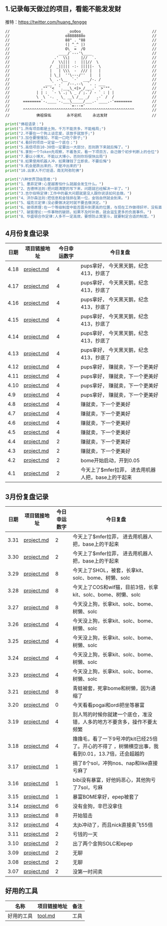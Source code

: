 ## 1.记录每天做过的项目，看能不能发发财

推特：https://twitter.com/huang_fengge

```shell
//                          _ooOoo_                               //
//                         o8888888o                              //
//                         88" . "88                              //
//                         (| ^_^ |)                              //
//                         O\  =  /O                              //
//                      ____/`---'\____                           //
//                    .'  \\|     |//  `.                         //
//                   /  \\|||  :  |||//  \                        //
//                  /  _||||| -:- |||||-  \                       //
//                  |   | \\\  -  /// |   |                       //
//                  | \_|  ''\---/''  |   |                       //
//                  \  .-\__  `-`  ___/-. /                       //
//                ___`. .'  /--.--\  `. . ___                     //
//              ."" '<  `.___\_<|>_/___.'  >'"".                  //
//            | | :  `- \`.;`\ _ /`;.`/ - ` : | |                 //
//            \  \ `-.   \_ __\ /__ _/   .-` /  /                 //
//      ========`-.____`-.___\_____/___.-`____.-'========         //
//                           `=---='                              //
//      ^^^^^^^^^^^^^^^^^^^^^^^^^^^^^^^^^^^^^^^^^^^^^^^^^^        //
//            佛祖保佑       永不宕机     永远发财                    //
```

```python
print("佛祖语录：")
print("1.所有项目都是土狗，千万不能贪多，不能格局;")
print("2.不要在一个狗上谈恋爱，该放手就放手;")
print("3.加仓要慢慢加，不能一口吃个胖子;")
print("4.看好的项目一定留一个底仓；")
print("5.高倍项目10-30倍一定要出一大部分，否则跌下来就后悔了。")
print("6.拿到一个Token先观察，不着急买，看一下项目方，自己做个初步判断上的仓位")
print("7.要以小博大，不能以大博小，否则你将很快出局")
print("8.如果使用机器人冲，如果赚钱了立即卖，不要后悔")
print("9.机会是跌出来的，不是冲出来的")
print("10.出家人不打诳语，南无阿弥陀佛")
```

```python
print("八种世界顶级思维:")
print("1、墨菲定律:心里越害怕什么就越会发生什么。")
print("2、吉德林法则:把问题清楚的写下来，问题就已经解决一半了。")
print("3.吉尔伯特定律:工作中的最大问题就是没人跟你说该如何去做。")
print("4、洪尔森法则:把信息和金钱排在第一位，金钱自然就会到来。")
print("5、福克兰定律:没必要做决定时就不要去做決定。")
print("6、彼得原理:在一个等级制度中能否晋升到更高的位置，与现在工作做得好坏，没有直接关系。  ")
print("7、破窗理论:一件事物的破损，如果不及时补救，就会滋生更多的负面事件。")
print("8、华盛顿合作定律:人多不一定高效，要想防止窝里斗，就要制定合适的制度。")
```

## 4月份复盘记录

| 日期   | 项目链接地址                                             | 今日幸运数字 | 今日复盘                           |
|------|----------------------------------------------------|--------|--------------------------------|
| 4.18 | [project.md](2024%2F4-month%2F18-day%2Fproject.md) | 4      | pups拿好， 今天黑天鹅，纪念413，抄底了        |
| 4.17 | [project.md](2024%2F4-month%2F17-day%2Fproject.md) | 4      | pups拿好， 今天黑天鹅，纪念413，抄底了        |
| 4.16 | [project.md](2024%2F4-month%2F16-day%2Fproject.md) | 4      | pups拿好， 今天黑天鹅，纪念413，抄底了        |
| 4.15 | [project.md](2024%2F4-month%2F15-day%2Fproject.md) | 4      | pups拿好， 今天黑天鹅，纪念413，抄底了        |
| 4.14 | [project.md](2024%2F4-month%2F14-day%2Fproject.md) | 4      | pups拿好， 今天黑天鹅，纪念413，抄底了        |
| 4.13 | [project.md](2024%2F4-month%2F13-day%2Fproject.md) | 4      | pups拿好， 今天黑天鹅，纪念413，抄底了        |
| 4.12 | [project.md](2024%2F4-month%2F12-day%2Fproject.md) | 4      | pups拿好， 赚就卖，下一个更美好             |
| 4.11 | [project.md](2024%2F4-month%2F11-day%2Fproject.md) | 4      | pups拿好， 赚就卖，下一个更美好             |
| 4.10 | [project.md](2024%2F4-month%2F10-day%2Fproject.md) | 4      | pups拿好， 赚就卖，下一个更美好             |
| 4.9  | [project.md](2024%2F4-month%2F9-day%2Fproject.md)  | 4      | pups拿好， 赚就卖，下一个更美好             |
| 4.8  | [project.md](2024%2F4-month%2F8-day%2Fproject.md)  | 4      | 赚就卖，下一个更美好                     |
| 4.7  | [project.md](2024%2F4-month%2F7-day%2Fproject.md)  | 4      | 赚就卖，下一个更美好                     |
| 4.6  | [project.md](2024%2F4-month%2F6-day%2Fproject.md)  | 4      | 赚就卖，下一个更美好                     |
| 4.5  | [project.md](2024%2F4-month%2F5-day%2Fproject.md)  | 4      | 赚就卖，下一个更美好                     |
| 4.4  | [project.md](2024%2F4-month%2F4-day%2Fproject.md)  | 2      | 赚就卖，下一个更美好                     |
| 4.3  | [project.md](2024%2F4-month%2F3-day%2Fproject.md)  | 2      | 赚就卖，下一个更美好                     |
| 4.2  | [project.md](2024%2F4-month%2F2-day%2Fproject.md)  | 2      | bome开始启动，开到0.05                |
| 4.1  | [project.md](2024%2F4-month%2F1-day%2Fproject.md)  | 2      | 今天上了$mfer拉菲， 进去用机器人把，base上的干起来 |

## 3月份复盘记录

| 日期   | 项目链接地址                                             | 今日幸运数字 | 今日复盘                                                     |
|------|----------------------------------------------------|--------|----------------------------------------------------------|
| 3.31 | [project.md](2024%2F3-month%2F31-day%2Fproject.md) | 2      | 今天上了$mfer拉菲， 进去用机器人把，base上的干起来                           |
| 3.30 | [project.md](2024%2F3-month%2F30-day%2Fproject.md) | 2      | 今天上了$mfer拉菲， 进去用机器人把，base上的干起来                           |
| 3.29 | [project.md](2024%2F3-month%2F29-day%2Fproject.md) | 8      | 今天上了SHOL，被套，长拿kit、solc、bome、树懒、solc                      |
| 3.28 | [project.md](2024%2F3-month%2F28-day%2Fproject.md) | 8      | 今天上了COS和wif猫，目前3倍，长拿kit、solc、bome、树懒、solc                |
| 3.27 | [project.md](2024%2F3-month%2F27-day%2Fproject.md) | 8      | 今天没上狗，长拿kit、solc、bome、树懒、solc                            |
| 3.26 | [project.md](2024%2F3-month%2F26-day%2Fproject.md) | 4      | 今天没上狗，长拿kit、solc、bome、树懒、solc                            |
| 3.25 | [project.md](2024%2F3-month%2F25-day%2Fproject.md) | 4      | 今天没上狗，长拿kit、solc、bome、树懒、solc                            |
| 3.24 | [project.md](2024%2F3-month%2F24-day%2Fproject.md) | 4      | 今天没上狗，长拿kit、solc、bome、树懒、solc                            |
| 3.23 | [project.md](2024%2F3-month%2F23-day%2Fproject.md) | 4      | 今天没上狗，长拿kit、solc、bome、树懒、solc                            |
| 3.21 | [project.md](2024%2F3-month%2F21-day%2Fproject.md) | 8      | 青蛙被套，死拿bome和树懒，因为通缩了                                     |
| 3.20 | [project.md](2024%2F3-month%2F20-day%2Fproject.md) | 0      | 今天看看pogai和ordi把坐等暴富                                      |
| 3.19 | [project.md](2024%2F3-month%2F19-day%2Fproject.md) | 4      | 别人骂的时候你就建一个底仓，准没错，人多的地方不要贪多，操作不要太频繁                      |
| 3.18 | [project.md](2024%2F3-month%2F18-day%2Fproject.md) | 4      | 撸撸毛，看了一下9号冲的kit已经25倍了。开心的不得了 ，树懒横空出事，我看到0.01，13.7倍，还会超越的 |
| 3.17 | [project.md](2024%2F3-month%2F17-day%2Fproject.md) | 1      | 捐了8个sol，冲狗nos、nap和like直接亏麻了                              |
| 3.16 | [project.md](2024%2F3-month%2F16-day%2Fproject.md) | 1      | bibi没有暴富，好他妈恶心，其他狗亏了7sol，亏麻                              |
| 3.15 | [project.md](2024%2F3-month%2F15-day%2Fproject.md) | 1      | 暴富BOME拿好，epep被套了                                         |
| 3.14 | [project.md](2024%2F3-month%2F14-day%2Fproject.md) | 6      | 没有金狗，辛巴没拿住                                               |
| 3.13 | [project.md](2024%2F3-month%2F13-day%2Fproject.md) | 8      | 开始狙击                                                     |
| 3.12 | [project.md](2024%2F3-month%2F12-day%2Fproject.md) | 4      | 太jb冲动了，而且nick直接卖飞55倍                                     |
| 3.11 | [project.md](2024%2F3-month%2F11-day%2Fproject.md) | 2      | 亏钱的一天                                                    |
| 3.10 | [project.md](2024%2F3-month%2F10-day%2Fproject.md) | 2      | 出了两个金狗SOLC和epep                                          |
| 3.09 | [project.md](2024%2F3-month%2F9-day%2Fproject.md)  | 2      | 无聊                                                       |
| 3.08 | [project.md](2024%2F3-month%2F8-day%2Fproject.md)  | 2      | 无聊                                                       |
| 3.07 | [project.md](2024%2F3-month%2F7-day%2Fproject.md)  | 2      | 没第一时间卖                                                   |

## 好用的工具

| 名称    | 项目链接地址                    | 备注 | 
|-------|---------------------------|----|
| 好用的工具 | [tool.md](Tool%2Ftool.md) | 工具 |


